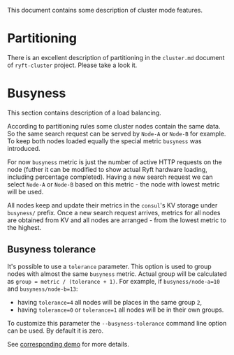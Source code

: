 This document contains some description of cluster mode features.

# Partitioning

There is an excellent description of partitioning in the
`cluster.md` document of `ryft-cluster` project.
Please take a look it.

# Busyness

This section contains description of a load balancing.

According to partitioning rules some cluster nodes contain the same data.
So the same search request can be served by `Node-A` or `Node-B` for example.
To keep both nodes loaded equally the special metric `busyness` was introduced.

For now `busyness` metric is just the number of active HTTP requests on the node
(futher it can be modified to show actual Ryft hardware loading, including
percentage completed). Having a new search request we can select `Node-A`
or `Node-B` based on this metric - the node with lowest metric will be used.

All nodes keep and update their metrics in the `consul`'s KV storage
under `busyness/` prefix. Once a new search request arrives, metrics for all
nodes are obtained from KV and all nodes are arranged - from the
lowest metric to the highest.

## Busyness tolerance

It's possible to use a `tolerance` parameter. This option is used to group
nodes with almost the same `busyness` metric. Actual group will be calculated
as `group = metric / (tolerance + 1)`.  For example,
if `busyness/node-a=10` and `busyness/node-b=13`:
- having `tolerance=4` all nodes will be places in the same group `2`,
- having `tolerance=0` or `tolerance=1` all nodes will be in their own groups.

To customize this parameter the `--busyness-tolerance` command line option
can be used. By default it is zero.

See [corresponding demo](./demo-2016-07-28.md) for more details.
